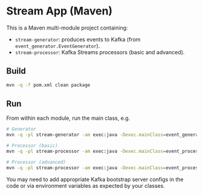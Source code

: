 # Stream App (Maven)

This is a Maven multi-module project containing:
- `stream-generator`: produces events to Kafka (from `event_generator.EventGenerator`).
- `stream-processor`: Kafka Streams processors (basic and advanced).

## Build

```bash
mvn -q -f pom.xml clean package
```

## Run

From within each module, run the main class, e.g.

```bash
# Generator
mvn -q -pl stream-generator -am exec:java -Dexec.mainClass=event_generator.EventGenerator

# Processor (basic)
mvn -q -pl stream-processor -am exec:java -Dexec.mainClass=event_processor_basic.EventProcessorBasic

# Processor (advanced)
mvn -q -pl stream-processor -am exec:java -Dexec.mainClass=event_processor_advanced.EventProcessorAdvanced
```
You may need to add appropriate Kafka bootstrap server configs in the code or via environment variables as expected by your classes.
